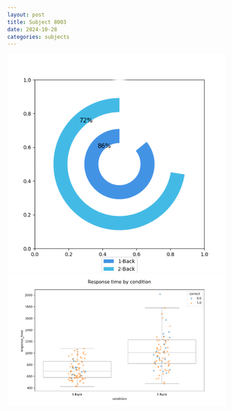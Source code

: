 ```yaml
---
layout: post
title: Subject 8003
date: 2024-10-28
categories: subjects
---
```


![](data/8003/run-3/8003_accuracy_by_condition.png)
![](data/8003/run-3/8003_response_time_by_condition.png)
